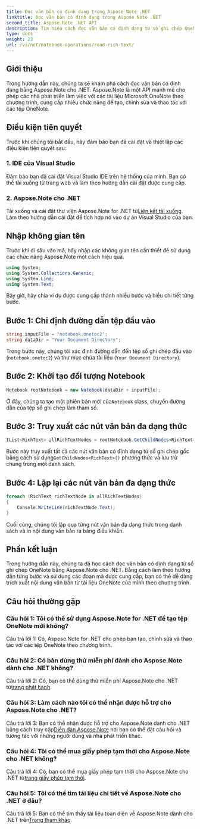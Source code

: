 ```yaml
---
title: Đọc văn bản có định dạng trong Aspose Note .NET
linktitle: Đọc văn bản có định dạng trong Aspose Note .NET
second_title: Aspose.Note .NET API
description: Tìm hiểu cách đọc văn bản có định dạng từ sổ ghi chép OneNote theo chương trình bằng cách sử dụng Aspose.Note for .NET. Hãy làm theo hướng dẫn từng bước của chúng tôi để dễ dàng tích hợp.
type: docs
weight: 23
url: /vi/net/notebook-operations/read-rich-text/
---
```

## Giới thiệu

Trong hướng dẫn này, chúng ta sẽ khám phá cách đọc văn bản có định dạng bằng Aspose.Note cho .NET. Aspose.Note là một API mạnh mẽ cho phép các nhà phát triển làm việc với các tài liệu Microsoft OneNote theo chương trình, cung cấp nhiều chức năng để tạo, chỉnh sửa và thao tác với các tệp OneNote.

## Điều kiện tiên quyết

Trước khi chúng tôi bắt đầu, hãy đảm bảo bạn đã cài đặt và thiết lập các điều kiện tiên quyết sau:

### 1. IDE của Visual Studio

Đảm bảo bạn đã cài đặt Visual Studio IDE trên hệ thống của mình. Bạn có thể tải xuống từ trang web và làm theo hướng dẫn cài đặt được cung cấp.

### 2. Aspose.Note cho .NET

 Tải xuống và cài đặt thư viện Aspose.Note for .NET từ[Liên kết tải xuống](https://releases.aspose.com/note/net/). Làm theo hướng dẫn cài đặt để tích hợp nó vào dự án Visual Studio của bạn.

## Nhập không gian tên

Trước khi đi sâu vào mã, hãy nhập các không gian tên cần thiết để sử dụng các chức năng Aspose.Note một cách hiệu quả.

```csharp
using System;
using System.Collections.Generic;
using System.Linq;
using System.Text;
```

Bây giờ, hãy chia ví dụ được cung cấp thành nhiều bước và hiểu chi tiết từng bước.

## Bước 1: Chỉ định đường dẫn tệp đầu vào

```csharp
string inputFile = "notebook.onetoc2";
string dataDir = "Your Document Directory";
```

Trong bước này, chúng tôi xác định đường dẫn đến tệp sổ ghi chép đầu vào (`notebook.onetoc2`) và thư mục chứa tài liệu (`Your Document Directory`).

## Bước 2: Khởi tạo đối tượng Notebook

```csharp
Notebook rootNotebook = new Notebook(dataDir + inputFile);
```

 Ở đây, chúng ta tạo một phiên bản mới của`Notebook` class, chuyển đường dẫn của tệp sổ ghi chép làm tham số.

## Bước 3: Truy xuất các nút văn bản đa dạng thức

```csharp
IList<RichText> allRichTextNodes = rootNotebook.GetChildNodes<RichText>();
```

 Bước này truy xuất tất cả các nút văn bản có định dạng từ sổ ghi chép gốc bằng cách sử dụng`GetChildNodes<RichText>()` phương thức và lưu trữ chúng trong một danh sách.

## Bước 4: Lặp lại các nút văn bản đa dạng thức

```csharp
foreach (RichText richTextNode in allRichTextNodes)
{
    Console.WriteLine(richTextNode.Text);
}
```

Cuối cùng, chúng tôi lặp qua từng nút văn bản đa dạng thức trong danh sách và in nội dung văn bản ra bảng điều khiển.

## Phần kết luận

Trong hướng dẫn này, chúng ta đã học cách đọc văn bản có định dạng từ sổ ghi chép OneNote bằng Aspose.Note cho .NET. Bằng cách làm theo hướng dẫn từng bước và sử dụng các đoạn mã được cung cấp, bạn có thể dễ dàng trích xuất nội dung văn bản từ tài liệu OneNote của mình theo chương trình.

## Câu hỏi thường gặp

### Câu hỏi 1: Tôi có thể sử dụng Aspose.Note for .NET để tạo tệp OneNote mới không?

Câu trả lời 1: Có, Aspose.Note for .NET cho phép bạn tạo, chỉnh sửa và thao tác với các tệp OneNote theo chương trình.

### Câu hỏi 2: Có bản dùng thử miễn phí dành cho Aspose.Note dành cho .NET không?

Câu trả lời 2: Có, bạn có thể dùng thử miễn phí Aspose.Note cho .NET từ[trang phát hành](https://releases.aspose.com/).

### Câu hỏi 3: Làm cách nào tôi có thể nhận được hỗ trợ cho Aspose.Note cho .NET?

 Câu trả lời 3: Bạn có thể nhận được hỗ trợ cho Aspose.Note dành cho .NET bằng cách truy cập[Diễn đàn Aspose.Note](https://forum.aspose.com/c/note/28) nơi bạn có thể đặt câu hỏi và tương tác với những người dùng và nhà phát triển khác.

### Câu hỏi 4: Tôi có thể mua giấy phép tạm thời cho Aspose.Note cho .NET không?

 Câu trả lời 4: Có, bạn có thể mua giấy phép tạm thời cho Aspose.Note cho .NET từ[trang giấy phép tạm thời](https://purchase.aspose.com/temporary-license/).

### Câu hỏi 5: Tôi có thể tìm tài liệu chi tiết về Aspose.Note cho .NET ở đâu?

 Câu trả lời 5: Bạn có thể tìm thấy tài liệu toàn diện về Aspose.Note dành cho .NET trên[Trang tham khảo](https://reference.aspose.com/note/net/).